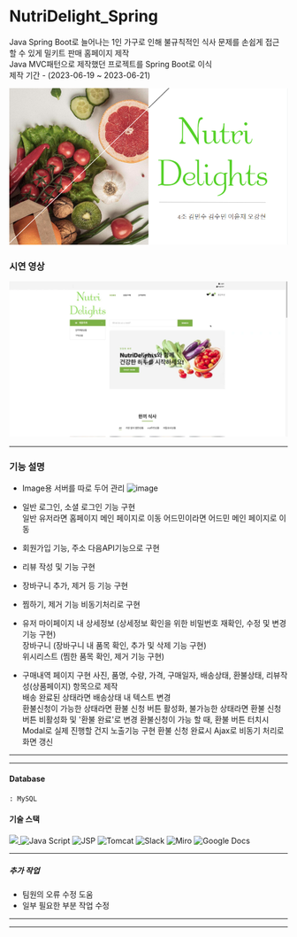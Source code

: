 # NutriDelight_Spring
Java Spring Boot로 늘어나는 1인 가구로 인해 불규칙적인 식사 문제를 손쉽게 접근 할 수 있게 밀키트 판매 홈페이지 제작    
Java MVC패턴으로 제작했던 프로젝트를 Spring Boot로 이식    
제작 기간 - (2023-06-19 ~ 2023-06-21)
            
<a href="https://drive.google.com/file/d/1ilzlk-_ZHtDSSNQjwnRbURWj2H5ea2XW/view?usp=sharing" title="PDF로 이동">![cover](https://github.com/Okrie/NutriDelight_Spring/blob/main/Nutridelight_Spring.png)</a> 

### 시연 영상
<a href="https://drive.google.com/file/d/1hRXk90BfGT3F6OMyk-XO3JTGbTFnIn15/view?usp=sharing" title="시연영상으로 이동">![image](https://github.com/Okrie/NutriDelight_Spring/blob/main/Thumbnail.png)</a>

---

### 기능 설명
- Image용 서버를 따로 두어 관리
![image](https://github.com/Okrie/NutriDelight_Spring/assets/24921229/5ec0d9ea-758e-41ae-9cc6-3e71d7dad4ec)
    
- 일반 로그인, 소셜 로그인 기능 구현    
   일반 유저라면 홈페이지 메인 페이지로 이동
   어드민이라면 어드민 메인 페이지로 이동    
- 회원가입 기능, 주소 다음API기능으로 구현
- 리뷰 작성 및 기능 구현
- 장바구니 추가, 제거 등 기능 구현
- 찜하기, 제거 기능 비동기처리로 구현
- 유저 마이페이지 내
   상세정보 (상세정보 확인을 위한 비밀번호 재확인, 수정 및 변경 기능 구현)    
   장바구니 (장바구니 내 품목 확인, 추가 및 삭제 기능 구현)    
   위시리스트 (찜한 품목 확인, 제거 기능 구현)    
- 구매내역 페이지 구현
   사진, 품명, 수량, 가격, 구매일자, 배송상태, 환불상태, 리뷰작성(상품페이지) 항목으로 제작    
   배송 완료된 상태라면 배송상태 내 텍스트 변경    
   환불신청이 가능한 상태라면 환불 신청 버튼 활성화, 불가능한 상태라면 환불 신청 버튼 비활성화 및 '환불 완료'로 변경
   환불신청이 가능 할 때, 환불 버튼 터치시 Modal로 실제 진행할 건지 노출기능 구현
   환불 신청 완료시 Ajax로 비동기 처리로 화면 갱신
  
---
---
#### Database    
    : MySQL    
    
    
#### 기술 스택
<p align="left">
  <a href="https://skillicons.dev">
    <img src="https://skillicons.dev/icons?i=git,github,eclipse,vscode,mysql,java,spring,css,html,figma" />
  </a>
    <img src="https://cdn.icon-icons.com/icons2/2107/PNG/512/file_type_js_official_icon_130509.png" height="53" title="Java Script">
    <img src="https://cdn.icon-icons.com/icons2/2107/PNG/512/file_type_jsp_icon_130498.png" height="53" title="JSP">
    <img src="https://cdn.icon-icons.com/icons2/2415/PNG/512/tomcat_original_wordmark_logo_icon_146324.png" height="53" title="Tomcat">
    <img src="https://cdn.icon-icons.com/icons2/2699/PNG/512/slack_tile_logo_icon_168820.png" height="53" title="Slack">
    <img src="https://cdn.icon-icons.com/icons2/3913/PNG/512/miro_logo_icon_248450.png" height="53" title="Miro">
    <img src="https://cdn.icon-icons.com/icons2/3221/PNG/512/docs_editor_suite_docs_google_icon_196688.png" height="53" title="Google Docs">
</p>

---
##### 추가 작업
- 팀원의 오류 수정 도움
- 일부 필요한 부분 작업 수정

---
---

